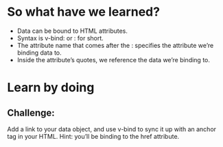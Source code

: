 # So what have we learned?
- Data can be bound to HTML attributes.
- Syntax is v-bind: or : for short.
- The attribute name that comes after the : specifies the attribute we’re binding data to.
- Inside the attribute’s quotes, we reference the data we’re binding to.

# Learn by doing
## Challenge:
Add a link to your data object, and use v-bind to sync it up with an anchor tag in your HTML. Hint: you’ll be binding to the href attribute.